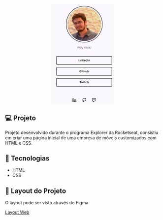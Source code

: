 <div align="center">
<img alt="Capa do projeto" src="assets/socialtree.png" width="40%">
</div>

## 💻 Projeto

Projeto desenvolvido durante o programa Explorer da Rocketseat, consistiu em criar uma página inicial de uma empresa de móveis customizados com HTML e CSS.

## 🚀 Tecnologias

<ul>
  <li>HTML</li>
  <li>CSS</li>
</ul>

## 🔖 Layout do Projeto

O layout pode ser visto através do Figma

[Layout Web](https://www.figma.com/file/hWF7zWWJgk8qOJTdcxCUUB/Explorer---Projeto-01-(Copy)?node-id=1%3A2)
